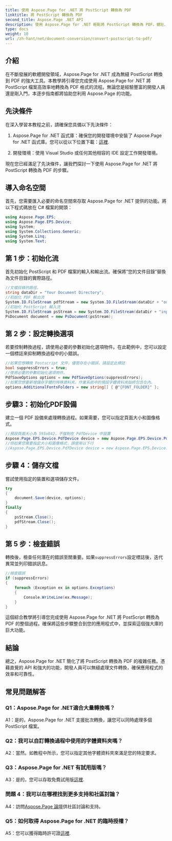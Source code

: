 ```yaml
---
title: 使用 Aspose.Page for .NET 將 PostScript 轉換為 PDF
linktitle: 將 PostScript 轉換為 PDF
second_title: Aspose.Page .NET API
description: 使用 Aspose.Page for .NET 輕鬆將 PostScript 轉換為 PDF。健壯、可靠且對開發人員友善。
type: docs
weight: 10
url: /zh-hant/net/document-conversion/convert-postscript-to-pdf/
---
```

## 介紹

在不斷發展的軟體開發領域，Aspose.Page for .NET 成為無縫 PostScript 轉換到 PDF 的強大工具。本教學將引導您完成使用 Aspose.Page for .NET 將 PostScript 檔案高效率地轉換為 PDF 格式的流程。無論您是經驗豐富的開發人員還是剛入門，本逐步指南都將協助您利用 Aspose.Page 的功能。

## 先決條件

在深入學習本教程之前，請確保您具備以下先決條件：

1.  Aspose.Page for .NET 函式庫：確保您的開發環境中安裝了 Aspose.Page for .NET 函式庫。您可以從以下位置下載：[這裡](https://releases.aspose.com/page/net/).

2. 開發環境：使用 Visual Studio 或任何其他相容的 IDE 設定工作開發環境。

現在您已經滿足了先決條件，讓我們探討一下使用 Aspose.Page for .NET 將 PostScript 轉換為 PDF 的步驟。

## 導入命名空間

首先，您需要匯入必要的命名空間來存取 Aspose.Page for .NET 提供的功能。將以下程式碼放在 C# 檔案的開頭：

```csharp
using Aspose.Page.EPS;
using Aspose.Page.EPS.Device;
using System;
using System.Collections.Generic;
using System.Linq;
using System.Text;
```

## 第 1 步：初始化流

首先初始化 PostScript 和 PDF 檔案的輸入和輸出流。確保將“您的文件目錄”替換為文件目錄的實際路徑。

```csharp
//文檔目錄的路徑。
string dataDir = "Your Document Directory";
//初始化 PDF 輸出流
System.IO.FileStream pdfStream = new System.IO.FileStream(dataDir + "outputPDF_out.pdf", System.IO.FileMode.Create, System.IO.FileAccess.Write);
//初始化 PostScript 輸入流
System.IO.FileStream psStream = new System.IO.FileStream(dataDir + "input.ps", System.IO.FileMode.Open, System.IO.FileAccess.Read);
PsDocument document = new PsDocument(psStream);
```

## 第 2 步：設定轉換選項

若要控制轉換過程，請使用必要的參數初始化選項物件。在此範例中，您可以設定一個標誌來抑制轉換過程中的小錯誤。

```csharp
//如果您想轉換 Postscript 文件，儘管存在小錯誤，請設定此標誌
bool suppressErrors = true;
//使用必要的參數初始化選項物件。
PdfSaveOptions options = new PdfSaveOptions(suppressErrors);
//如果您想要新增儲存字體的特殊資料夾。作業系統中的預設字體資料夾始終包含在內。
options.AdditionalFontsFolders = new string[] { @"{FONT_FOLDER}" };
```

## 步驟3：初始化PDF設備

建立一個 PDF 設備來處理轉換過程。如果需要，您可以指定頁面大小和圖像格式。

```csharp
//預設頁面大小為 595x842，不強制在 PdfDevice 中設置
Aspose.Page.EPS.Device.PdfDevice device = new Aspose.Page.EPS.Device.PdfDevice(pdfStream);
//但如果您需要指定大小和圖像格式，請使用以下行
//Aspose.Page.EPS.Device.PdfDevice device = new Aspose.Page.EPS.Device.PdfDevice(pdfStream, new System.Drawing.Size(595, 842));
```

## 步驟 4：儲存文檔

嘗試使用指定的裝置和選項儲存文件。

```csharp
try
{
    document.Save(device, options);
}
finally
{
    psStream.Close();
    pdfStream.Close();
}
```

## 第 5 步：檢查錯誤

轉換後，檢查任何潛在的錯誤至關重要。如果`suppressErrors`設定標誌後，迭代異常並列印錯誤訊息。

```csharp
//檢查錯誤
if (suppressErrors)
{
    foreach (Exception ex in options.Exceptions)
    {
        Console.WriteLine(ex.Message);
    }
}
```

這個綜合教學將引導您完成使用 Aspose.Page for .NET 將 PostScript 轉換為 PDF 的整個過程。確保將這些步驟整合到您的應用程式中，並探索這個強大庫的巨大功能。

## 結論

總之，Aspose.Page for .NET 簡化了將 PostScript 轉換為 PDF 的複雜任務。憑藉直覺的 API 和強大的功能，開發人員可以無縫處理文件轉換，確保應用程式的效率和可靠性。

## 常見問題解答

### Q1：Aspose.Page for .NET適合大量轉換嗎？

A1：是的，Aspose.Page for .NET 支援批次轉換，讓您可以同時處理多個 PostScript 檔案。

### Q2：我可以自訂轉換過程中使用的字體資料夾嗎？

A2：當然。如教程中所示，您可以指定其他字體資料夾來滿足您的特定要求。

### Q3：Aspose.Page for .NET 有試用版嗎？

 A3：是的，您可以存取免費試用版[這裡](https://releases.aspose.com/).

### 問題 4：我可以在哪裡找到更多支持和社區討論？

 A4：訪問[Aspose.Page 論壇](https://forum.aspose.com/c/page/39)供社區討論和支持。

### Q5：如何取得 Aspose.Page for .NET 的臨時授權？

 A5：您可以獲得臨時許可證[這裡](https://purchase.aspose.com/temporary-license/).